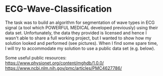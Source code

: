 # ECG-Wave-Classification

The task was to build an algorithm for segmentation of wave types in ECG signal (a tool which POWERFUL MEDICAL developed previously) using their data set.
Unfortunately, the data they provided is licensed and hence I wasn't able to share a full working project, but I wanted to show how my solution looked and performed (see pictures). 
When I find some spare time, I will try to accommodate my solution to use a public data set (e.g. below).

Some useful public resources:
https://www.physionet.org/content/mghdb/1.0.0/
https://www.ncbi.nlm.nih.gov/pmc/articles/PMC4627786/
